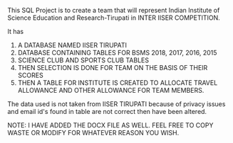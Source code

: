 This SQL Project is to create a team that will represent 
Indian Institute of Science Education and Research-Tirupati 
in INTER IISER COMPETITION.

It has

1. A DATABASE NAMED IISER TIRUPATI
2. DATABASE CONTAINING TABLES FOR BSMS 2018, 2017, 2016, 2015
3. SCIENCE CLUB AND SPORTS CLUB TABLES
4. THEN SELECTION IS DONE FOR TEAM ON THE BASIS OF THEIR SCORES
5. THEN A TABLE FOR INSTITUTE IS CREATED TO ALLOCATE TRAVEL ALLOWANCE AND OTHER ALLOWANCE FOR TEAM MEMBERS.

The data used is not taken from IISER TIRUPATI because of privacy issues and email id's found in table are not correct then have been altered.


NOTE: I HAVE ADDED THE DOCX FILE AS WELL.
FEEL FREE TO COPY WASTE OR MODIFY FOR WHATEVER REASON YOU WISH.
